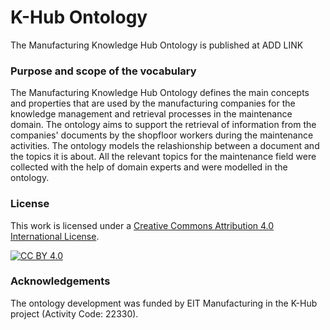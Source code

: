 K-Hub Ontology 
===================
The Manufacturing Knowledge Hub Ontology is published at ADD LINK

### Purpose and scope of the vocabulary
The Manufacturing Knowledge Hub Ontology defines the main concepts and properties that are used by the manufacturing companies for the knowledge management and retrieval processes in the maintenance domain.
The ontology aims to support the retrieval of information from the companies' documents by the shopfloor workers during the maintenance activities. 
The ontology models the relashionship between a document and the topics it is about. All the relevant topics for the maintenance field were collected with the help of domain experts and were modelled in the ontology.

### License

This work is licensed under a [Creative Commons Attribution 4.0 International
License](http://creativecommons.org/licenses/by/4.0/).

[![CC BY 4.0](https://i.creativecommons.org/l/by/4.0/88x31.png)](http://creativecommons.org/licenses/by/4.0/)

### Acknowledgements
The ontology development was funded by EIT Manufacturing in the K-Hub project (Activity Code: 22330).
